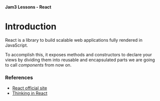 **Jam3 Lessons - React**

# Introduction

React is a library to build scalable web applications fully rendered in JavaScript.

To accomplish this, it exposes methods and constructors to declare your views by dividing them into reusable and encapsulated parts we are going to call _components_ from now on.

### References

- [React official site](https://facebook.github.io/react/)
- [Thinking in React](https://facebook.github.io/react/docs/thinking-in-react.html)
